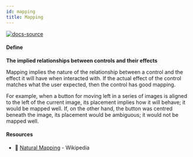 ```yaml
---
id: mapping
title: Mapping
---
```


[![docs-source](https://img.shields.io/badge/SRC-UX%20Companion-blue)](https://play.google.com/store/apps/details?id=com.cyberduck.uxcompanion)

#### Define

**The implied relationships between controls and their effects**

Mapping implies the nature of the relationship between a control and the effect it will have when interacted with. If the actual effect of the control matches what the user expected, then the control has good mapping.

For example, when a button for moving left in a series of images is aligned to the left of the current image, its placement implies how it will behave; it would be mapped well. If, on the other hand, the button was centred beneath the image, its placement would be ambiguous; it would not be mapped well.

#### Resources

* 📃 [Natural Mapping](https://en.wikipedia.org/wiki/Natural_mapping_(interface_design)) - Wikipedia